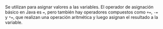 Se utilizan para asignar valores a las variables. El operador de asignación básico en Java es `=`, pero también hay operadores compuestos como `+=`, `-=` y `*=`, que realizan una operación aritmética y luego asignan el resultado a la variable.
